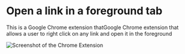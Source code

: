 Open a link in a foreground tab
=================================

This is a Google Chrome extension thatGoogle Chrome extension that allows a user
to right click on any link and open it in the foreground

![Screenshot of the Chrome Extension](https://chrome.google.com/extensions/img/ofbafcaeafjchlcknlmcgaijglnkdnja/1284146698.82/screenshot/2001)
